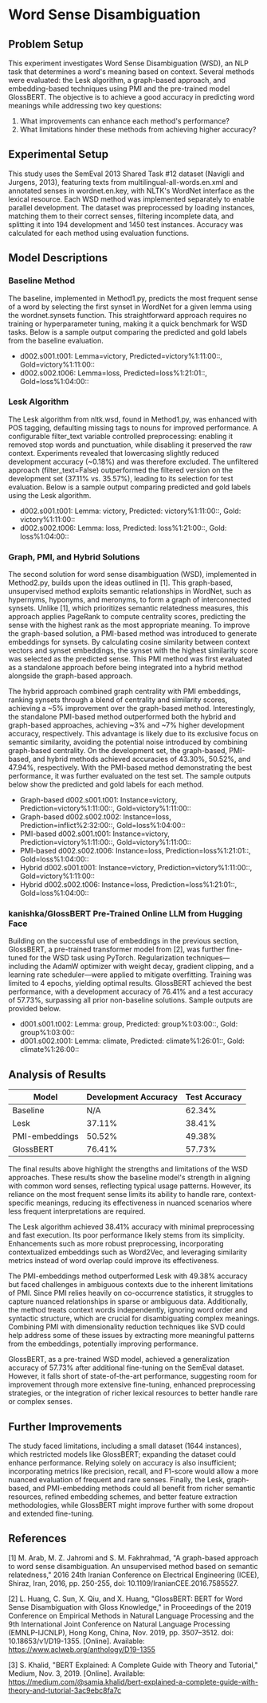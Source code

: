 # Word Sense Disambiguation
## Problem Setup
This experiment investigates Word Sense Disambiguation (WSD), an NLP task that determines a word's meaning based on context. Several methods were evaluated: the Lesk algorithm, a graph-based approach, and embedding-based techniques using PMI and the pre-trained model GlossBERT. The objective is to achieve a good accuracy in predicting word meanings while addressing two key questions:

1. What improvements can enhance each method's performance?
2. What limitations hinder these methods from achieving higher accuracy?

## Experimental Setup
This study uses the SemEval 2013 Shared Task #12 dataset (Navigli and Jurgens, 2013), featuring texts from multilingual-all-words.en.xml and annotated senses in wordnet.en.key, with NLTK's WordNet interface as the lexical resource. Each WSD method was implemented separately to enable parallel development. The dataset was preprocessed by loading instances, matching them to their correct senses, filtering incomplete data, and splitting it into 194 development and 1450 test instances. Accuracy was calculated for each method using evaluation functions.

## Model Descriptions
### Baseline Method
The baseline, implemented in Method1.py, predicts the most frequent sense of a word by selecting the first synset in WordNet for a given lemma using the wordnet.synsets function. This straightforward approach requires no training or hyperparameter tuning, making it a quick benchmark for WSD tasks. Below is a sample output comparing the predicted and gold labels from the baseline evaluation.<br>
* d002.s001.t001: Lemma=victory, Predicted=victory%1:11:00::, Gold=victory%1:11:00::
* d002.s002.t006: Lemma=loss, Predicted=loss%1:21:01::, Gold=loss%1:04:00::

### Lesk Algorithm
The Lesk algorithm from nltk.wsd, found in Method1.py, was enhanced with POS tagging, defaulting missing tags to nouns for improved performance. A configurable filter_text variable controlled preprocessing: enabling it removed stop words and punctuation, while disabling it preserved the raw context. Experiments revealed that lowercasing slightly reduced development accuracy (~0.18%) and was therefore excluded. The unfiltered approach (filter_text=False) outperformed the filtered version on the development set (37.11% vs. 35.57%), leading to its selection for test evaluation. Below is a sample output comparing predicted and gold labels using the Lesk algorithm.<br>
* d002.s001.t001: Lemma: victory, Predicted: victory%1:11:00::, Gold: victory%1:11:00::
* d002.s002.t006: Lemma: loss, Predicted: loss%1:21:00::, Gold: loss%1:04:00::

### Graph, PMI, and Hybrid Solutions
The second solution for word sense disambiguation (WSD), implemented in Method2.py, builds upon the ideas outlined in [1]. This graph-based, unsupervised method exploits semantic relationships in WordNet, such as hypernyms, hyponyms, and meronyms, to form a graph of interconnected synsets. Unlike [1], which prioritizes semantic relatedness measures, this approach applies PageRank to compute centrality scores, predicting the sense with the highest rank as the most appropriate meaning.
To improve the graph-based solution, a PMI-based method was introduced to generate embeddings for synsets. By calculating cosine similarity between context vectors and synset embeddings, the synset with the highest similarity score was selected as the predicted sense. This PMI method was first evaluated as a standalone approach before being integrated into a hybrid method alongside the graph-based approach.

The hybrid approach combined graph centrality with PMI embeddings, ranking synsets through a blend of centrality and similarity scores, achieving a ~5% improvement over the graph-based method. Interestingly, the standalone PMI-based method outperformed both the hybrid and graph-based approaches, achieving ~3% and ~7% higher development accuracy, respectively. This advantage is likely due to its exclusive focus on semantic similarity, avoiding the potential noise introduced by combining graph-based centrality. On the development set, the graph-based, PMI-based, and hybrid methods achieved accuracies of 43.30%, 50.52%, and 47.94%, respectively. With the PMI-based method demonstrating the best performance, it was further evaluated on the test set. The sample outputs below show the predicted and gold labels for each method. <br>
* Graph-based d002.s001.t001: Instance=victory, Prediction=victory%1:11:00::, Gold=victory%1:11:00::
* Graph-based d002.s002.t002: Instance=loss, Prediction=inflict%2:32:00::, Gold=loss%1:04:00::
* PMI-based d002.s001.t001: Instance=victory, Prediction=victory%1:11:00::, Gold=victory%1:11:00::
* PMI-based d002.s002.t006: Instance=loss, Prediction=loss%1:21:01::, Gold=loss%1:04:00::
* Hybrid d002.s001.t001: Instance=victory, Prediction=victory%1:11:00::, Gold=victory%1:11:00::
* Hybrid d002.s002.t006: Instance=loss, Prediction=loss%1:21:01::, Gold=loss%1:04:00::

### kanishka/GlossBERT Pre-Trained Online LLM from Hugging Face
Building on the successful use of embeddings in the previous section, GlossBERT, a pre-trained transformer model from [2], was further fine-tuned for the WSD task using PyTorch. Regularization techniques—including the AdamW optimizer with weight decay, gradient clipping, and a learning rate scheduler—were applied to mitigate overfitting. Training was limited to 4 epochs, yielding optimal results. GlossBERT achieved the best performance, with a development accuracy of 76.41% and a test accuracy of 57.73%, surpassing all prior non-baseline solutions. Sample outputs are provided below.<br>
* d001.s001.t002: Lemma: group, Predicted: group%1:03:00::, Gold: group%1:03:00::
* d001.s002.t001: Lemma: climate, Predicted: climate%1:26:01::, Gold: climate%1:26:00::

## Analysis of Results
| Model                | Development Accuracy | Test Accuracy |
|----------------------|----------------------|---------------|
| Baseline             | N/A                  | 62.34%        |
| Lesk                 | 37.11%               | 38.41%        |
| PMI-embeddings       | 50.52%               | 49.38%        |
| GlossBERT            | 76.41%               | 57.73%        |

The final results above highlight the strengths and limitations of the WSD approaches. These results show the baseline model's strength in aligning with common word senses, reflecting typical usage patterns. However, its reliance on the most frequent sense limits its ability to handle rare, context-specific meanings, reducing its effectiveness in nuanced scenarios where less frequent interpretations are required.

The Lesk algorithm achieved 38.41% accuracy with minimal preprocessing and fast execution. Its poor performance likely stems from its simplicity. Enhancements such as more robust preprocessing, incorporating contextualized embeddings such as Word2Vec, and leveraging similarity metrics instead of word overlap could improve its effectiveness.

The PMI-embeddings method outperformed Lesk with 49.38% accuracy but faced challenges in ambiguous contexts due to the inherent limitations of PMI. Since PMI relies heavily on co-occurrence statistics, it struggles to capture nuanced relationships in sparse or ambiguous data. Additionally, the method treats context words independently, ignoring word order and syntactic structure, which are crucial for disambiguating complex meanings. Combining PMI with dimensionality reduction techniques like SVD could help address some of these issues by extracting more meaningful patterns from the embeddings, potentially improving performance.

GlossBERT, as a pre-trained WSD model, achieved a generalization accuracy of 57.73% after additional fine-tuning on the SemEval dataset. However, it falls short of state-of-the-art performance, suggesting room for improvement through more extensive fine-tuning, enhanced preprocessing strategies, or the integration of richer lexical resources to better handle rare or complex senses.


## Further Improvements
The study faced limitations, including a small dataset (1644 instances), which restricted models like GlossBERT; expanding the dataset could enhance performance. Relying solely on accuracy is also insufficient; incorporating metrics like precision, recall, and F1-score would allow a more nuanced evaluation of frequent and rare senses. Finally, the Lesk, graph-based, and PMI-embedding methods could all benefit from richer semantic resources, refined embedding schemes, and better feature extraction methodologies, while GlossBERT might improve further with some dropout and extended fine-tuning.

## References
[1] M. Arab, M. Z. Jahromi and S. M. Fakhrahmad, "A graph-based approach to word sense disambiguation. An unsupervised method based on semantic relatedness," 2016 24th Iranian Conference on Electrical Engineering (ICEE), Shiraz, Iran, 2016, pp. 250-255, doi: 10.1109/IranianCEE.2016.7585527.

[2] L. Huang, C. Sun, X. Qiu, and X. Huang, "GlossBERT: BERT for Word Sense Disambiguation with Gloss Knowledge," in Proceedings of the 2019 Conference on Empirical Methods in Natural Language Processing and the 9th International Joint Conference on Natural Language Processing (EMNLP-IJCNLP), Hong Kong, China, Nov. 2019, pp. 3507–3512. doi: 10.18653/v1/D19-1355. [Online]. Available: https://www.aclweb.org/anthology/D19-1355

[3] S. Khalid, "BERT Explained: A Complete Guide with Theory and Tutorial," Medium, Nov. 3, 2019. [Online]. Available: https://medium.com/@samia.khalid/bert-explained-a-complete-guide-with-theory-and-tutorial-3ac9ebc8fa7c